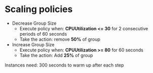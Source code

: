 # Scaling policies

- Decrease Group Size	
  - Execute policy when: **CPUUtilization <= 30** for 2 consecutive periods of 60 seconds
  - Take the action: remove **50%** of group
- Increase Group Size
  - Execute policy when: **CPUUtilization >= 80** for 60 seconds
  - Take the action: Add **25%** of group

Instances need: 300 seconds to warm up after each step
